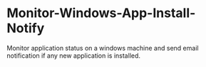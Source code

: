 # Monitor-Windows-App-Install-Notify
Monitor application status on a windows machine and send email notification if any new application is installed.
